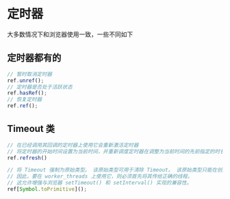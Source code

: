# 定时器
大多数情况下和浏览器使用一致，一些不同如下

## 定时器都有的
```js
// 暂时取消定时器
ref.unref();
// 定时器是否处于活跃状态
ref.hasRef();
// 恢复定时器
ref.ref();
```

## Timeout 类
```js
// 在已经调用其回调的定时器上使用它会重新激活定时器
// 将定时器的开始时间设置为当前时间，并重新调度定时器在调整为当前时间的先前指定的时长调用其回调。 这对于在不分配新的 JavaScript 对象的情况下刷新定时器很有用。
ref.refresh()

// 将 Timeout 强制为原始类型。 该原始类型可用于清除 Timeout。 该原始类型只能在创建 Timeout 的同一线程中使用。 
// 因此，要在 worker_threads 上使用它，则必须首先将其传给正确的线程。 
// 这允许增强与浏览器 setTimeout() 和 setInterval() 实现的兼容性。
ref[Symbol.toPrimitive]();
```
